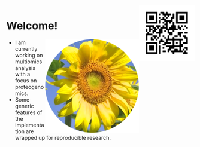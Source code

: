 <img src="https://github.com/jinghuazhao/jinghuazhao/blob/master/jhz-50.png" align="right" />

# Welcome!
<img src="https://github.com/jinghuazhao/jinghuazhao/blob/master/gansubaiyin-circle.png" align="right" height="250" width="250" />

- I am currently working on multiomics analysis with a focus on proteogenomics.
- Some generic features of the implementation are wrapped up for reproducible research.
